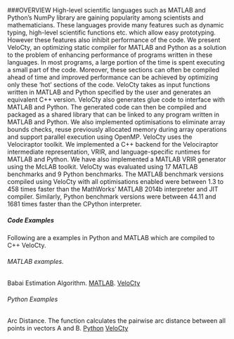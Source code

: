 ###OVERVIEW
High-level scientific languages such as MATLAB and Python’s NumPy library are gaining
popularity among scientists and mathematicians. These languages provide many features
such as dynamic typing, high-level scientific functions etc. which allow easy prototyping.
However these features also inhibit performance of the code.
We present VeloCty, an optimizing static compiler for MATLAB and Python as a solution
to the problem of enhancing performance of programs written in these languages.
In most programs, a large portion of the time is spent executing a small part of the code.
Moreover, these sections can often be compiled ahead of time and improved performance
can be achieved by optimizing only these ‘hot’ sections of the code. VeloCty takes as input
functions written in MATLAB and Python specified by the user and generates an equivalent
C++ version. VeloCty also generates glue code to interface with MATLAB and Python. The
generated code can then be compiled and packaged as a shared library that can be linked
to any program written in MATLAB and Python. We also implemented optimisations to
eliminate array bounds checks, reuse previously allocated memory during array operations
and support parallel execution using OpenMP.
VeloCty uses the Velociraptor toolkit. We implemented a C++ backend for the Velociraptor
intermediate representation, VRIR, and language-specific runtimes for MATLAB and
Python. We have also implemented a MATLAB VRIR generator using the McLAB toolkit.
VeloCty was evaluated using 17 MATLAB benchmarks and 9 Python benchmarks. The
MATLAB benchmark versions compiled using VeloCty with all optimisations enabled were
between 1.3 to 458 times faster than the MathWorks’ MATLAB 2014b interpreter and JIT
compiler. Similarly, Python benchmark versions were between 44.11 and 1681 times faster
than the CPython interpreter.

##### Code Examples
Following are a examples in Python and MATLAB which are compiled to C++ VeloCty.

###### MATLAB examples. 

Babai Estimation Algorithm. 
	[MATLAB](https://gist.githubusercontent.com/sameerjagdale/216a9e47121ac5ca3dda/raw/79fdf8bd341888733646c52c8290988eb565bc8a/Matlab%20implementation%20of%20the%20Babai%20Benchmark). [VeloCty](https://gist.githubusercontent.com/sameerjagdale/b3b016c3786f565e5893/raw/ba0b7ac3ff583400993a146b5f7552a4e9d3da05/C++%20implementation%20of%20Babai)

###### Python Examples

Arc Distance. The function calculates the pairwise arc distance between all points in vectors A and B. 
	[Python](https://gist.githubusercontent.com/sameerjagdale/3d245ab01feaac09eb9b/raw/ddb51e4e7aaa2d0d174b8fb6fc797056e62cae3f/arc_distance.py)
	[VeloCty](https://gist.githubusercontent.com/sameerjagdale/8fe84eace8a7454e85b0/raw/99bee0e2ae220d9a54d2b1c39dfb02c582f84237/arc_distance.cpp)
